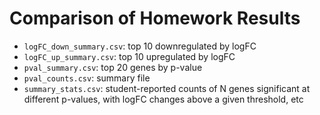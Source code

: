 # Comparison of Homework Results


- `logFC_down_summary.csv`: top 10 downregulated by logFC
- `logFC_up_summary.csv`: top 10 upregulated by logFC
- `pval_summary.csv`: top 20 genes by p-value 
- `pval_counts.csv`: summary file 
- `summary_stats.csv`: student-reported counts of N genes significant at different p-values, with logFC changes above a given threshold, etc
